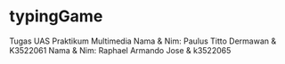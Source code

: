 # typingGame

Tugas UAS Praktikum Multimedia 
Nama & Nim: Paulus Titto Dermawan & K3522061
Nama & Nim: Raphael Armando Jose & k3522065
